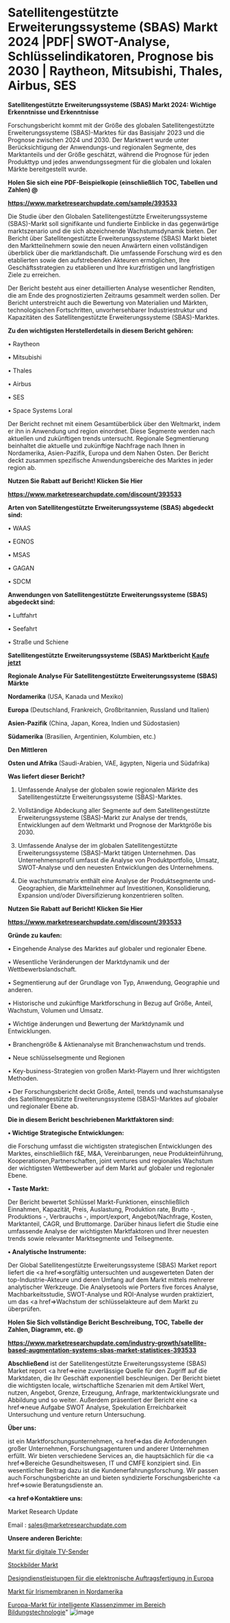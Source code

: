 # Satellitengestützte Erweiterungssysteme (SBAS) Markt 2024 |PDF| SWOT-Analyse, Schlüsselindikatoren, Prognose bis 2030 | Raytheon, Mitsubishi, Thales, Airbus, SES

<strong>Satellitengestützte Erweiterungssysteme (SBAS) Markt 2024: Wichtige Erkenntnisse und Erkenntnisse</strong>

Forschungsbericht kommt mit der Größe des globalen Satellitengestützte Erweiterungssysteme (SBAS)-Marktes für das Basisjahr 2023 und die Prognose zwischen 2024 und 2030. Der Marktwert wurde unter Berücksichtigung der Anwendungs-und regionalen Segmente, des Marktanteils und der Größe geschätzt, während die Prognose für jeden Produkttyp und jedes anwendungssegment für die globalen und lokalen Märkte bereitgestellt wurde.



<strong>Holen Sie sich eine PDF-Beispielkopie (einschließlich TOC, Tabellen und Zahlen) @
</strong>

<strong><a href=https://www.marketresearchupdate.com/sample/393533>

<strong>https://www.marketresearchupdate.com/sample/393533</u></font></a></strong></strong>

Die Studie über den Globalen Satellitengestützte Erweiterungssysteme (SBAS)-Markt soll signifikante und fundierte Einblicke in das gegenwärtige marktszenario und die sich abzeichnende Wachstumsdynamik bieten. Der Bericht über Satellitengestützte Erweiterungssysteme (SBAS) Markt bietet den Marktteilnehmern sowie den neuen Anwärtern einen vollständigen überblick über die marktlandschaft. Die umfassende Forschung wird es den etablierten sowie den aufstrebenden Akteuren ermöglichen, Ihre Geschäftsstrategien zu etablieren und Ihre kurzfristigen und langfristigen Ziele zu erreichen.

Der Bericht besteht aus einer detaillierten Analyse wesentlicher Renditen, die am Ende des prognostizierten Zeitraums gesammelt werden sollen. Der Bericht unterstreicht auch die Bewertung von Materialien und Märkten, technologischen Fortschritten, unvorhersehbarer Industriestruktur und Kapazitäten des Satellitengestützte Erweiterungssysteme (SBAS)-Marktes.



<strong>Zu den wichtigsten Herstellerdetails in diesem Bericht gehören:</strong>

• Raytheon

• Mitsubishi

• Thales

• Airbus

• SES

• Space Systems Loral

Der Bericht rechnet mit einem Gesamtüberblick über den Weltmarkt, indem er ihn in Anwendung und region einordnet. Diese Segmente werden nach aktuellen und zukünftigen trends untersucht. Regionale Segmentierung beinhaltet die aktuelle und zukünftige Nachfrage nach Ihnen in Nordamerika, Asien-Pazifik, Europa und dem Nahen Osten. Der Bericht deckt zusammen spezifische Anwendungsbereiche des Marktes in jeder region ab.



<strong>Nutzen Sie Rabatt auf Bericht! Klicken Sie Hier
</strong>

<strong><a href=https://www.marketresearchupdate.com/discount/393533>https://www.marketresearchupdate.com/discount/393533</b></u></font></strong></a>



<strong>Arten von Satellitengestützte Erweiterungssysteme (SBAS) abgedeckt sind:</strong>

• WAAS

• EGNOS

• MSAS

• GAGAN

• SDCM



<strong>Anwendungen von Satellitengestützte Erweiterungssysteme (SBAS) abgedeckt sind:</strong>

• Luftfahrt

• Seefahrt

• Straße und Schiene



<strong>Satellitengestützte Erweiterungssysteme (SBAS) Marktbericht <a href=https://www.marketresearchupdate.com/buynow/393533>Kaufe jetzt</a></strong>



<strong>Regionale Analyse Für Satellitengestützte Erweiterungssysteme (SBAS) Märkte</strong>



<strong>Nordamerika</strong> (USA, Kanada und Mexiko)



<strong>Europa</strong> (Deutschland, Frankreich, Großbritannien, Russland und Italien)



<strong>Asien-Pazifik</strong> (China, Japan, Korea, Indien und Südostasien)



<strong>Südamerika</strong> (Brasilien, Argentinien, Kolumbien, etc.)



<strong>Den Mittleren</strong> 

<strong>Osten und Afrika</strong> (Saudi-Arabien, VAE, ägypten, Nigeria und Südafrika)



<strong>Was liefert dieser Bericht?</strong>

1. Umfassende Analyse der globalen sowie regionalen Märkte des Satellitengestützte Erweiterungssysteme (SBAS)-Marktes.

2. Vollständige Abdeckung aller Segmente auf dem Satellitengestützte Erweiterungssysteme (SBAS)-Markt zur Analyse der trends, Entwicklungen auf dem Weltmarkt und Prognose der Marktgröße bis 2030.

3. Umfassende Analyse der im globalen Satellitengestützte Erweiterungssysteme (SBAS)-Markt tätigen Unternehmen. Das Unternehmensprofil umfasst die Analyse von Produktportfolio, Umsatz, SWOT-Analyse und den neuesten Entwicklungen des Unternehmens.

4. Die wachstumsmatrix enthält eine Analyse der Produktsegmente und-Geographien, die Marktteilnehmer auf Investitionen, Konsolidierung, Expansion und/oder Diversifizierung konzentrieren sollten.



<strong>Nutzen Sie Rabatt auf Bericht! Klicken Sie Hier
</strong>

<strong><a href=https://www.marketresearchupdate.com/discount/393533>https://www.marketresearchupdate.com/discount/393533</b></u></font></strong></a>



<strong>Gründe zu kaufen:</strong>

• Eingehende Analyse des Marktes auf globaler und regionaler Ebene.

• Wesentliche Veränderungen der Marktdynamik und der Wettbewerbslandschaft.

• Segmentierung auf der Grundlage von Typ, Anwendung, Geographie und anderen.

• Historische und zukünftige Marktforschung in Bezug auf Größe, Anteil, Wachstum, Volumen und Umsatz.

• Wichtige änderungen und Bewertung der Marktdynamik und Entwicklungen.

• Branchengröße &amp; Aktienanalyse mit Branchenwachstum und trends.

• Neue schlüsselsegmente und Regionen

• Key-business-Strategien von großen Markt-Playern und Ihrer wichtigsten Methoden.

• Der Forschungsbericht deckt Größe, Anteil, trends und wachstumsanalyse des Satellitengestützte Erweiterungssysteme (SBAS)-Marktes auf globaler und regionaler Ebene ab.



<strong>Die in diesem Bericht beschriebenen Marktfaktoren sind:</strong>



<strong>• Wichtige Strategische Entwicklungen:</strong>

die Forschung umfasst die wichtigsten strategischen Entwicklungen des Marktes, einschließlich f&amp;E, M&amp;A, Vereinbarungen, neue Produkteinführung, Kooperationen,Partnerschaften, joint ventures und regionales Wachstum der wichtigsten Wettbewerber auf dem Markt auf globaler und regionaler Ebene.



<strong>• Taste Markt:</strong>

Der Bericht bewertet Schlüssel Markt-Funktionen, einschließlich Einnahmen, Kapazität, Preis, Auslastung, Produktion rate, Brutto -, Produktions -, Verbrauchs -, import/export, Angebot/Nachfrage, Kosten, Marktanteil, CAGR, und Bruttomarge. Darüber hinaus liefert die Studie eine umfassende Analyse der wichtigsten Marktfaktoren und Ihrer neuesten trends sowie relevanter Marktsegmente und Teilsegmente.



<strong>• Analytische Instrumente:</strong>

Der Global Satellitengestützte Erweiterungssysteme (SBAS) Market report liefert die <a href=>sorgf</a>ältig untersuchten und ausgewerteten Daten der top-Industrie-Akteure und deren Umfang auf dem Markt mittels mehrerer analytischer Werkzeuge. Die Analysetools wie Porters five forces Analyse, Machbarkeitsstudie, SWOT-Analyse und ROI-Analyse wurden praktiziert, um das <a href=>Wachstum</a> der schlüsselakteure auf dem Markt zu überprüfen.



<strong>Holen Sie Sich vollständige Bericht Beschreibung, TOC, Tabelle der Zahlen, Diagramm, etc. @ </strong>

<strong><a href=https://www.marketresearchupdate.com/industry-growth/satellite-based-augmentation-systems-sbas-market-statistices-393533>https://www.marketresearchupdate.com/industry-growth/satellite-based-augmentation-systems-sbas-market-statistices-393533</a></font></strong>



<strong>Abschließend</strong> ist der Satellitengestützte Erweiterungssysteme (SBAS) Market report <a href=>eine</a> zuverlässige Quelle für den Zugriff auf die Marktdaten, die Ihr Geschäft exponentiell beschleunigen. Der Bericht bietet die wichtigsten locale, wirtschaftliche Szenarien mit dem Artikel Wert, nutzen, Angebot, Grenze, Erzeugung, Anfrage, marktentwicklungsrate und Abbildung und so weiter. Außerdem präsentiert der Bericht eine <a href=>neue</a> Aufgabe SWOT Analyse, Spekulation Erreichbarkeit Untersuchung und venture return Untersuchung.



<strong>Über uns:</strong>

 ist ein Marktforschungsunternehmen, <a href=>das</a> die Anforderungen großer Unternehmen, Forschungsagenturen und anderer Unternehmen erfüllt. Wir bieten verschiedene Services an, die hauptsächlich für die <a href=>Bereiche</a> Gesundheitswesen, IT und CMFE konzipiert sind. Ein wesentlicher Beitrag dazu ist die Kundenerfahrungsforschung. Wir passen auch Forschungsberichte an und bieten syndizierte Forschungsberichte <a href=>sowie</a> Beratungsdienste an.



<strong><a href=>Kontaktiere uns:</a></strong>

Market Research Update

Email : sales@marketresearchupdate.com



<strong>Unsere anderen Berichte:</strong>

<a href=https://www.linkedin.com/pulse/digital-tv-transmitter-market-insights-2023-comprehensive>Markt für digitale TV-Sender</a>

<a href=https://www.linkedin.com/pulse/stock-images-market-size-industry-growth-factors-applications>Stockbilder Markt</a>

<a href=https://www.linkedin.com/pulse/europe-electronic-contract-manufacturing-design-services>Designdienstleistungen für die elektronische Auftragsfertigung in Europa</a>

<a href=https://www.linkedin.com/pulse/north-america-iris-diaphragms-market-report>Markt für Irismembranen in Nordamerika</a>

<a href=https://www.linkedin.com/pulse/europe-education-technology-smart-classroom-market>Europa-Markt für intelligente Klassenzimmer im Bereich Bildungstechnologie</a>"
![image](https://github.com/meghapanth/markettrends/assets/163847665/1d7f868d-95ac-453c-82a2-2de204dc0620)
